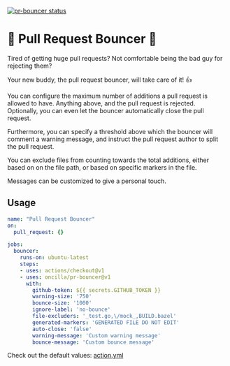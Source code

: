 <a href="https://github.com/oncilla/pr-bouncer/actions"><img alt="pr-bouncer status" src="https://github.com/oncilla/pr-bouncer/workflows/build-test/badge.svg"></a>

# :rotating_light: Pull Request Bouncer :rotating_light:

Tired of getting huge pull requests? Not comfortable being the bad guy for
rejecting them?

Your new buddy, the pull request bouncer, will take care of it! :+1:

You can configure the maximum number of additions a pull request is allowed to
have. Anything above, and the pull request is rejected. Optionally, you can even
let the bouncer automatically close the pull request.

Furthermore, you can specify a threshold above which the bouncer will comment a
warning message, and instruct the pull request author to split the pull request.

You can exclude files from counting towards the total additions, either based
on on the file path, or based on specific markers in the file.

Messages can be customized to give a personal touch.

## Usage

```yml
name: "Pull Request Bouncer"
on:
  pull_request: {}

jobs:
  bouncer:
    runs-on: ubuntu-latest
    steps:
    - uses: actions/checkout@v1
    - uses: oncilla/pr-bouncer@v1
      with:
        github-token: ${{ secrets.GITHUB_TOKEN }}
        warning-size: '750'
        bounce-size: '1000'
        ignore-label: 'no-bounce'
        file-excluders: '_test.go,\/mock_,BUILD.bazel'
        generated-markers: 'GENERATED FILE DO NOT EDIT'
        auto-close: 'false'
        warning-message: 'Custom warning message'
        bounce-message: 'Custom bounce message'
```

Check out the default values: [action.yml](action.yml)

